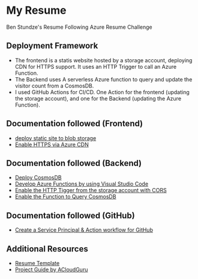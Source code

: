 # My Resume 
Ben Stundze's Resume Following Azure Resume Challenge

## Deployment Framework
- The frontend is a statis website hosted by a storage account, deploying CDN for HTTPS support. It uses an HTTP Trigger to call an Azure Function.
- The Backend uses A serverless Azure function to query and update the visitor count from a CosmosDB.
- I used GitHub Actions for CI/CD. One Action for the frontend (updating the storage account), and one for the Backend (updating the Azure Function).

## Documentation followed (Frontend)
- [deploy static site to blob storage](https://docs.microsoft.com/en-us/azure/storage/blobs/storage-blob-static-website-host)
- [Enable HTTPS via Azure CDN](https://learn.microsoft.com/en-us/azure/cdn/cdn-create-new-endpoint)

## Documentation followed (Backend)
- [Deploy CosmosDB](https://learn.microsoft.com/en-us/azure/cosmos-db/nosql/quickstart-portal)
- [Develop Azure Functions by using Visual Studio Code](https://learn.microsoft.com/en-us/azure/azure-functions/functions-develop-vs-code)
- [Enable the HTTP Tigger from the storage account with CORS](https://learn.microsoft.com/en-us/azure/azure-functions/functions-how-to-use-azure-function-app-settings?tabs=portal#cors)
- [Enable the Function to Query CosmosDB](https://learn.microsoft.com/en-us/azure/azure-functions/functions-how-to-use-azure-function-app-settings?tabs=portal)

## Documentation followed (GitHub)
- [Create a Service Principal & Action workflow for GitHub](https://learn.microsoft.com/en-us/azure/storage/blobs/storage-blobs-static-site-github-actions?tabs=userlevel)

## Additional Resources
- [Resume Template](https://styleshout.com/free-templates/ceevee/)
- [Project Guide by ACloudGuru](https://github.com/ACloudGuru-Resources/acg-project-azure-resume-starter/tree/main)